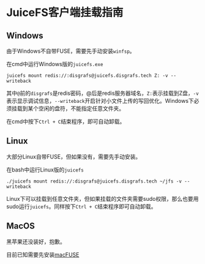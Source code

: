 # JuiceFS客户端挂载指南

## Windows

由于Windows不自带FUSE，需要先手动安装`winfsp`。

在cmd中运行Windows版的`juicefs.exe`

```
juicefs mount redis://:disgrafs@juicefs.disgrafs.tech Z: -v --writeback
```

其中`@`前的`disgrafs`是redis密码，@后是redis服务器域名，`Z:`表示挂载到Z盘，`-v`表示显示调试信息，`--writeback`开启针对小文件上传的写回优化。Windows下必须挂载到某个空闲的盘符，不能指定任意文件夹。

在cmd中按下`Ctrl + C`结束程序，即可自动卸载。

## Linux

大部分Linux自带FUSE，但如果没有，需要先手动安装。

在bash中运行Linux版的`juicefs`

```
./juicefs mount redis://:disgrafs@juicefs.disgrafs.tech ~/jfs -v --writeback
```

Linux下可以挂载到任意文件夹，但如果挂载的文件夹需要sudo权限，那么也要用sudo运行`juicefs`。同样按下`Ctrl + C`结束程序即可自动卸载。

## MacOS

黑苹果还没装好，抱歉。

目前已知需要先安装[macFUSE](https://osxfuse.github.io/)

